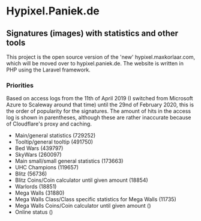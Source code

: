# Hypixel.Paniek.de
## Signatures (images) with statistics and other tools

This project is the open source version of the 'new' hypixel.maxkorlaar.com, which will be moved over to hypixel.paniek.de.
The website is written in PHP using the Laravel framework.


### Priorities
Based on access logs from the 11th of April 2019 (I switched from Microsoft Azure to Scaleway around that time) until the 29nd of February 2020, this is the order of popularity for the signatures. The amount of hits in the access log is shown in parentheses, although these are rather inaccurate because of Cloudflare's proxy and caching.

* Main/general statistics (729252)
* Tooltip/general tooltip (491750)
* Bed Wars (439797)
* SkyWars (260097)
* Main small/small general statistics (173663)
* UHC Champions (119657)
* Blitz (56736)
* Blitz Coins/Coin calculator until given amount (18854)
* Warlords (18851)
* Mega Walls (31880)
* Mega Walls Class/Class specific statistics for Mega Walls (11735)
* Mega Walls Coins/Coin calculator until given amount ()
* Online status ()
